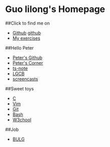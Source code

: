 #                         Guo lilong's Homepage

##Click to find me on
* [Github] [github]   
* [My exercises][exercises]

##Hello Peter
* [Peter's Github][Peter's Github]   
* [Peter's Corner][Peter's Corner]   
* [ts-note][ts-note]   
* [LGCB][LGCB]   
* [screencasts][screencasts]

##Sweet toys
* [C][C]    
* [Vim][Vim]   
* [Git][Git]   
* [Bash][Bash]   
* [W3chool][W3chool]   

##Job
* [BULG][BULG] 


[github]:https://github.com/guolilong2012
[exercises]:https://github.com/guolilong2012/exercises
[Peter's Github]:https://github.com/happypeter/
[Peter's Corner]:http://happypeter.github.com/
[ts-note]:https://github.com/guolilong2012/note/blob/master/peter-note.md
[LGCB]:http://happypeter.github.com/LGCB/book/
[screencasts]:http://happypeter.org/happycasts/
[C]:http://learn.akae.cn/media/index.html
[Vim]:http://ljyfree.blog.hexun.com/8243818_d.html
[Git]:http://progit.org/book/zh/
[Bash]:http://tldp.org/LDP/Bash-Beginners-Guide/html/
[W3chool]:http://www.w3school.com.cn/
[BULG]:http://www.beijinglug.org/
